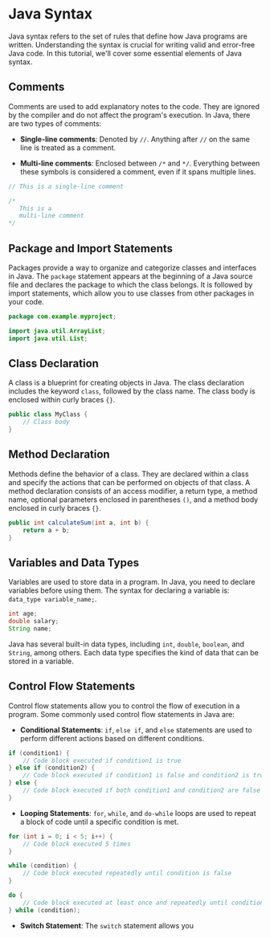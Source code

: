 # Java Syntax

Java syntax refers to the set of rules that define how Java programs are written. Understanding the syntax is crucial for writing valid and error-free Java code. In this tutorial, we'll cover some essential elements of Java syntax.

## Comments

Comments are used to add explanatory notes to the code. They are ignored by the compiler and do not affect the program's execution. In Java, there are two types of comments:

- **Single-line comments**: Denoted by `//`. Anything after `//` on the same line is treated as a comment.

- **Multi-line comments**: Enclosed between `/*` and `*/`. Everything between these symbols is considered a comment, even if it spans multiple lines.

```java
// This is a single-line comment

/*
   This is a
   multi-line comment
*/
```

## Package and Import Statements

Packages provide a way to organize and categorize classes and interfaces in Java. The `package` statement appears at the beginning of a Java source file and declares the package to which the class belongs. It is followed by import statements, which allow you to use classes from other packages in your code.

```java
package com.example.myproject;

import java.util.ArrayList;
import java.util.List;
```

## Class Declaration

A class is a blueprint for creating objects in Java. The class declaration includes the keyword `class`, followed by the class name. The class body is enclosed within curly braces `{}`.

```java
public class MyClass {
    // Class body
}
```

## Method Declaration

Methods define the behavior of a class. They are declared within a class and specify the actions that can be performed on objects of that class. A method declaration consists of an access modifier, a return type, a method name, optional parameters enclosed in parentheses `()`, and a method body enclosed in curly braces `{}`.

```java
public int calculateSum(int a, int b) {
    return a + b;
}
```

## Variables and Data Types

Variables are used to store data in a program. In Java, you need to declare variables before using them. The syntax for declaring a variable is: `data_type variable_name;`.

```java
int age;
double salary;
String name;
```

Java has several built-in data types, including `int`, `double`, `boolean`, and `String`, among others. Each data type specifies the kind of data that can be stored in a variable.

## Control Flow Statements

Control flow statements allow you to control the flow of execution in a program. Some commonly used control flow statements in Java are:

- **Conditional Statements**: `if`, `else if`, and `else` statements are used to perform different actions based on different conditions.

```java
if (condition1) {
    // Code block executed if condition1 is true
} else if (condition2) {
    // Code block executed if condition1 is false and condition2 is true
} else {
    // Code block executed if both condition1 and condition2 are false
}
```

- **Looping Statements**: `for`, `while`, and `do-while` loops are used to repeat a block of code until a specific condition is met.

```java
for (int i = 0; i < 5; i++) {
    // Code block executed 5 times
}

while (condition) {
    // Code block executed repeatedly until condition is false
}

do {
    // Code block executed at least once and repeatedly until condition is false
} while (condition);
```

- **Switch Statement**: The `switch` statement allows you
